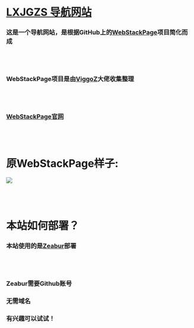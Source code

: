 # [LXJGZS 导航网站](lxjgzs.zeabur.app)

### 这是一个导航网站，是根据GitHub上的[WebStackPage](https://github.com/WebStackPage/WebStackPage.github.io)项目简化而成
##### <br><br>
### WebStackPage项目是由[ViggoZ](https://www.viggoz.com)大佬收集整理
##### <br><br>
### [WebStackPage官网](www.webstack.cc)
##### <br><br>
# 原WebStackPage样子:
![](https://camo.githubusercontent.com/cd5db39ba59752822b7770d5074571fc4db1660af9066dfdb9953ff53ed7195e/687474703a2f2f7777772e776562737461636b2e63632f6173736574732f696d616765732f707265766965772e676966)
##### <br><br>
# 本站如何部署？

### 本站使用的是[Zeabur](https://www.zeabur.com/)部署
##### <br><br>
### Zeabur需要Github账号
### 无需域名
### 有兴趣可以试试！
